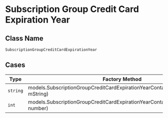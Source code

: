 
# Subscription Group Credit Card Expiration Year

## Class Name

`SubscriptionGroupCreditCardExpirationYear`

## Cases

| Type | Factory Method |
|  --- | --- |
| `string` | models.SubscriptionGroupCreditCardExpirationYearContainer.FromString(string mString) |
| `int` | models.SubscriptionGroupCreditCardExpirationYearContainer.FromNumber(int number) |

